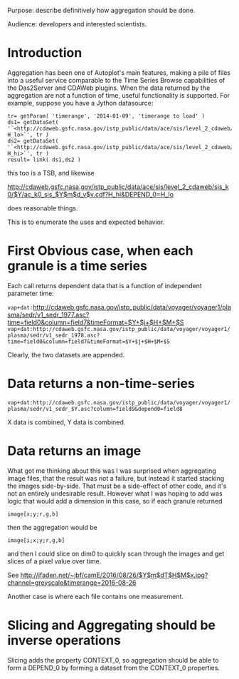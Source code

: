 Purpose: describe definitively how aggregation should be done.

Audience: developers and interested scientists.

# Introduction

Aggregation has been one of Autoplot's main features, making a pile of
files into a useful service comparable to the Time Series Browse
capabilities of the Das2Server and CDAWeb plugins. When the data
returned by the aggregation are not a function of time, useful
functionality is supported. For example, suppose you have a Jython
datasource:

```
tr= getParam( 'timerange', '2014-01-09', 'timerange to load' )
ds1= getDataSet( '`<http://cdaweb.gsfc.nasa.gov/istp_public/data/ace/sis/level_2_cdaweb/sis_k0/$Y/ac_k0_sis_$Y$m$d_v$v.cdf?H_lo>`', tr )
ds2= getDataSet( '`<http://cdaweb.gsfc.nasa.gov/istp_public/data/ace/sis/level_2_cdaweb/sis_k0/$Y/ac_k0_sis_$Y$m$d_v$v.cdf?H_hi>`', tr )
result= link( ds1,ds2 )
```
this too is a TSB, and likewise

<http://cdaweb.gsfc.nasa.gov/istp_public/data/ace/sis/level_2_cdaweb/sis_k0/$Y/ac_k0_sis_$Y$m$d_v$v.cdf?H_hi&DEPEND_0=H_lo>

does reasonable things.

This is to enumerate the uses and expected behavior.

# First Obvious case, when each granule is a time series

Each call returns dependent data that is a function of independent
parameter time:

`vap+dat:`<http://cdaweb.gsfc.nasa.gov/istp_public/data/voyager/voyager1/plasma/sedr/v1_sedr_1977.asc?time=field0&column=field7&timeFormat=$Y+$j+$H+$M+$S>  
`vap+dat:http://cdaweb.gsfc.nasa.gov/istp_public/data/voyager/voyager1/plasma/sedr/v1_sedr_1978.asc?time=field0&column=field7&timeFormat=$Y+$j+$H+$M+$S`

Clearly, the two datasets are appended.

# Data returns a non-time-series

`vap+dat:http://cdaweb.gsfc.nasa.gov/istp_public/data/voyager/voyager1/plasma/sedr/v1_sedr_$Y.asc?column=field9&depend0=field8`

X data is combined, Y data is combined.

# Data returns an image

What got me thinking about this was I was surprised when aggregating
image files, that the result was not a failure, but instead it started
stacking the images side-by-side. That must be a side-effect of other
code, and it's not an entirely undesirable result. However what I was
hoping to add was logic that would add a dimension in this case, so if
each granule returned

```
image[x;y;r,g,b]
```
then the aggregation would be

```
image[i;x;y;r,g,b]
```
and then I could slice on dim0 to quickly scan through the images and
get slices of a pixel value over time.

See
<http://jfaden.net/~jbf/camE/2016/08/26/$Y$m$dT$H$M$x.jpg?channel=greyscale&timerange=2016-08-26>

Another case is where each file contains one measurement.

# Slicing and Aggregating should be inverse operations

Slicing adds the property CONTEXT\_0, so aggregation should be able to
form a DEPEND\_0 by forming a dataset from the CONTEXT\_0 properties.

